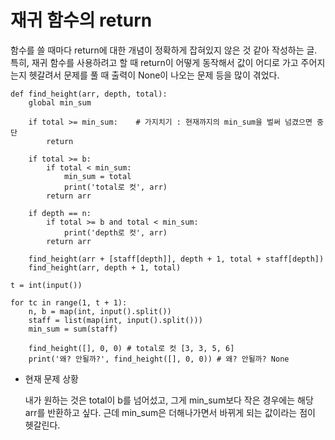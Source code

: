 # **재귀 함수의 return**

함수를 쓸 때마다 return에 대한 개념이 정확하게 잡혀있지 않은 것 같아 작성하는 글. 특히, 재귀 함수를 사용하려고 할 때 return이 어떻게 동작해서 값이 어디로 가고 주어지는지 헷갈려서 문제를 풀 때 출력이 None이 나오는 문제 등을 많이 겪었다.

```
def find_height(arr, depth, total):
    global min_sum

    if total >= min_sum:    # 가지치기 : 현재까지의 min_sum을 벌써 넘겼으면 중단
        return

    if total >= b:
        if total < min_sum:
            min_sum = total
            print('total로 컷', arr)
        return arr

    if depth == n:
        if total >= b and total < min_sum:
            print('depth로 컷', arr)
        return arr

    find_height(arr + [staff[depth]], depth + 1, total + staff[depth])
    find_height(arr, depth + 1, total)

t = int(input())

for tc in range(1, t + 1):
    n, b = map(int, input().split())
    staff = list(map(int, input().split()))
    min_sum = sum(staff)

    find_height([], 0, 0) # total로 컷 [3, 3, 5, 6]
    print('왜? 안될까?', find_height([], 0, 0)) # 왜? 안될까? None
```

- 현재 문제 상황
    
    내가 원하는 것은 total이 b를 넘어섰고, 그게 min_sum보다 작은 경우에는 해당 arr를 반환하고 싶다. 근데 min_sum은 더해나가면서 바뀌게 되는 값이라는 점이 헷갈린다.
